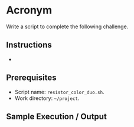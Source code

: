# Acronym

Write a script to complete the following challenge.

## Instructions

- 

## Prerequisites

- Script name: `resistor_color_duo.sh`.
- Work directory: `~/project`.

## Sample Execution / Output
